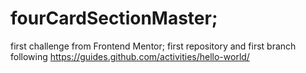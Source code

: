 # fourCardSectionMaster;
first challenge from Frontend Mentor;
first repository and first branch following https://guides.github.com/activities/hello-world/
